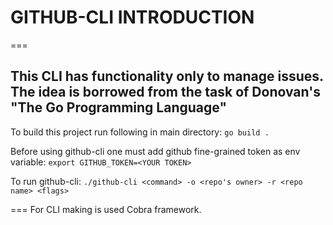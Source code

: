 # GITHUB-CLI INTRODUCTION
===

This CLI has functionality only to manage issues.
The idea is borrowed from the task of Donovan's "The Go Programming Language"
---
To build this project run following in main directory:
``` go build . ```

Before using github-cli one must add github fine-grained token as env variable:
``` export GITHUB_TOKEN=<YOUR TOKEN> ```

To run github-cli:
```./github-cli <command> -o <repo's owner> -r <repo name> <flags>```

===
For CLI making is used Cobra framework.

